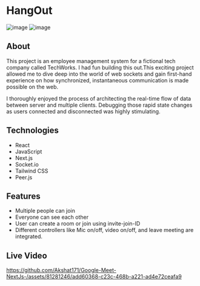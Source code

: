 # HangOut
![image](https://github.com/Akshat171/Google-Meet-NextJs-/assets/81281246/0ee53429-3206-401c-af93-5da160f1a669)
![image](https://github.com/Akshat171/Google-Meet-NextJs-/assets/81281246/deecafc5-f24b-4351-9651-144b93495ffd)

## About
This project is an employee management system for a fictional tech company called TechWorks. I had fun building this out.This exciting project allowed me to dive deep into the world of web sockets and gain first-hand experience on how synchronized, instantaneous communication is made possible on the web.

I thoroughly enjoyed the process of architecting the real-time flow of data between server and multiple clients. Debugging those rapid state changes as users connected and disconnected was highly stimulating. 

## Technologies
- React
- JavaScript
- Next.js
- Socket.io
- Tailwind CSS
- Peer.js

## Features
- Multiple people can join
- Everyone can see each other
- User can create a room or join using invite-join-ID
- Different controllers like Mic on/off, video on/off, and leave meeting are integrated.

## Live Video



https://github.com/Akshat171/Google-Meet-NextJs-/assets/81281246/add60368-c23c-468b-a221-ad4e72ceafa9

